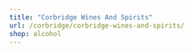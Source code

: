 ```yaml
---
title: "Corbridge Wines And Spirits"
url: /corbridge/corbridge-wines-and-spirits/
shop: alcohol
---
```

